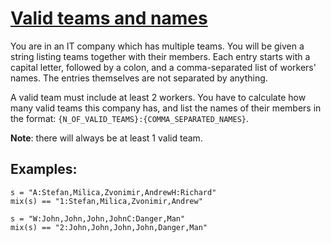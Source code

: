 # [Valid teams and names](https://www.codewars.com/kata/valid-teams-and-names "https://www.codewars.com/kata/588d01f0a98ea0d3b8000002")

You are in an IT company which has multiple teams. You will be given a string listing teams together with their members. Each entry starts with a capital letter, followed by a colon, and a comma-separated list of workers' names. The entries themselves are not separated by anything.

A valid team must include at least 2 workers. You have to calculate how many valid teams this company has, and list the names of their members in the format: `{N_OF_VALID_TEAMS}:{COMMA_SEPARATED_NAMES}`.

**Note**: there will always be at least 1 valid team.

## Examples:

```
s = "A:Stefan,Milica,Zvonimir,AndrewH:Richard"
mix(s) == "1:Stefan,Milica,Zvonimir,Andrew"

s = "W:John,John,John,JohnC:Danger,Man"
mix(s) == "2:John,John,John,John,Danger,Man"
```



